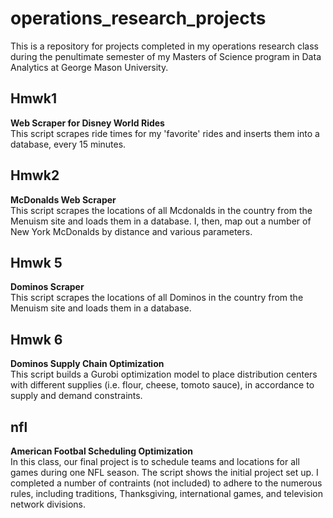 # operations_research_projects
This is a repository for projects completed in my operations research class during the penultimate semester of my Masters of Science program in Data Analytics at George Mason University.

<h2>Hmwk1</h2>
<b>Web Scraper for Disney World Rides</b> <br />
This script scrapes ride times for my 'favorite' rides and inserts them into a database, every 15 minutes.

<h2>Hmwk2</h2>
<b>McDonalds Web Scraper</b> <br />
This script scrapes the locations of all Mcdonalds in the country from the Menuism site and loads them in a database. I, then, map out a number of New York McDonalds by distance 
and various parameters.

<h2> Hmwk 5</h2>
<b>Dominos Scraper</b><br />
This script scrapes the locations of all Dominos in the country from the Menuism site and loads them in a database. 

<h2> Hmwk 6</h2>
<b>Dominos Supply Chain Optimization</b><br />
This script builds a Gurobi optimization model to place distribution centers with different supplies (i.e. flour, cheese, tomoto sauce), in accordance to supply and demand constraints.

<h2>nfl</h2>
<b>American Footbal Scheduling Optimization</b><br />
In this class, our final project is to schedule teams and locations for all games during one NFL season. The script shows the initial project set up. I completed a number of contraints (not included) to adhere to the numerous rules, including traditions, Thanksgiving, international games, and television network divisions. 


